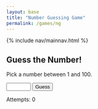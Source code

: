 ```yaml
---
layout: base
title: "Number Guessing Game"
permalink: /games/ng
---
```


{% include nav/mainnav.html %}

<div id="game">
  <h2>Guess the Number!</h2>
  <p>Pick a number between 1 and 100.</p>
  <input type="number" id="guessInput" min="1" max="100" />
  <button id="guessButton">Guess</button>
  <p id="result"></p>
  <p>Attempts: <span id="attempts">0</span></p>
  <button id="restartButton" style="display:none;">Restart Game</button>
</div>

<script>
  let targetNumber = Math.floor(Math.random() * 100) + 1;
  let attempts = 0;

  document.getElementById('guessButton').onclick = function() {
    const guess = Number(document.getElementById('guessInput').value);
    attempts++;
    document.getElementById('attempts').innerText = attempts;

    if (guess < 1 || guess > 100) {
      document.getElementById('result').innerText = 'Please enter a number between 1 and 100.';
    } else if (guess < targetNumber) {
      document.getElementById('result').innerText = 'Too low! Try again.';
    } else if (guess > targetNumber) {
      document.getElementById('result').innerText = 'Too high! Try again.';
    } else {
      document.getElementById('result').innerText = `Congratulations! You've guessed the number ${targetNumber} in ${attempts} attempts.`;
      document.getElementById('restartButton').style.display = 'block';
    }
  };

  document.getElementById('restartButton').onclick = function() {
    targetNumber = Math.floor(Math.random() * 100) + 1;
    attempts = 0;
    document.getElementById('attempts').innerText = attempts;
    document.getElementById('result').innerText = '';
    document.getElementById('restartButton').style.display = 'none';
    document.getElementById('guessInput').value = '';
  };
</script>
